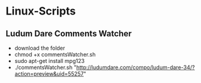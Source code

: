 # Linux-Scripts

## Ludum Dare Comments Watcher

* download the folder
* chmod +x commentsWatcher.sh
* sudo apt-get install mpg123
* ./commentsWatcher.sh "http://ludumdare.com/compo/ludum-dare-34/?action=preview&uid=55257"
